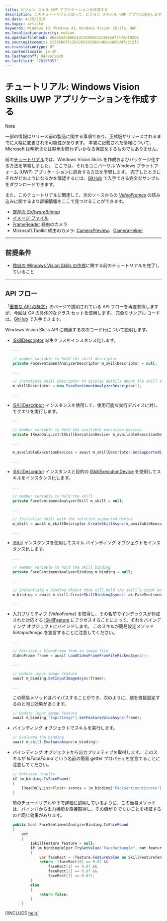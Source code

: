 ```yaml
---
title: ビジョン スキル UWP アプリケーションを作成する
description: このチュートリアルに従って、ビジョン スキルを UWP アプリに統合します。
ms.date: 4/25/2019
ms.topic: article
keywords: Windows 10、Windows AI、Windows Vision Skills、UWP
ms.localizationpriority: medium
ms.openlocfilehash: d6e5b42ab86b1317d90555b72895df747daf9206
ms.sourcegitcommit: 2139506ff12b7205283288c4bbac866ddfa812f3
ms.translationtype: HT
ms.contentlocale: ja-JP
ms.lasthandoff: 04/24/2020
ms.locfileid: "70156957"
---
```

# <a name="tutorial-create-a-windows-vision-skill-uwp-application"></a>チュートリアル: Windows Vision Skills UWP アプリケーションを作成する

> [!NOTE]
> 一部の情報はリリース前の製品に関する事項であり、正式版がリリースされるまでに大幅に変更される可能性があります。 本書に記載された情報について、Microsoft は明示または黙示を問わずいかなる保証をするものでもありません。

前の[チュートリアル](tutorial.md)では、Windows Vision Skills を作成およびパッケージ化する方法を学習しました。 ここでは、それをユニバーサル Windows プラットフォーム (UWP) アプリケーションに統合する方法を学習します。 完了したときにそれがどのようになるかを確認するには、[GitHub](https://github.com/microsoft/WindowsVisionSkillsPreview/tree/master/samples/SentimentAnalyzerCustomSkill/cs) で入手できる完全なサンプルをダウンロードできます。

また、このチュートリアルに関連して、次のソースからの *[VideoFrames](https://docs.microsoft.com/uwp/api/Windows.Media.VideoFrame)* の読み込みに関するより詳細情報をここで見つけることができます。
- [既存の *SoftwareBitmap*](https://docs.microsoft.com/uwp/api/windows.media.videoframe.createwithsoftwarebitmap#Windows_Media_VideoFrame_CreateWithSoftwareBitmap_Windows_Graphics_Imaging_SoftwareBitmap_)
- [イメージ ファイル](https://docs.microsoft.com/windows/uwp/audio-video-camera/imaging#create-a-softwarebitmap-from-an-image-file-with-bitmapdecoder)
- [FrameReader](https://docs.microsoft.com/windows/uwp/audio-video-camera/process-media-frames-with-mediaframereader) 経由のカメラ
- Microsoft.Toolkit 経由のカメラ: [CameraPreview](https://docs.microsoft.com/windows/communitytoolkit/controls/camerapreview)、[CameraHelper](https://docs.microsoft.com/windows/communitytoolkit/helpers/camerahelper)

---
## <a name="prerequisites"></a>前提条件

- [独自の Windows Vision Skills の作成](tutorial.md)に関する前のチュートリアルを完了していること
---

## <a name="api-flow"></a>API フロー
「[重要な API の概念](important-api-concepts.md#APIFlow)」のページで説明されている API フローを再度参照しますが、今回は C# の具体的なクラス セットを使用します。 完全なサンプル コードは、[GitHub](https://github.com/microsoft/WindowsVisionSkillsPreview/blob/master/samples/SentimentAnalyzerCustomSkill/cs/Apps/FaceSentimentAnalysisApp_UWP/MainPage.xaml.cs) で入手できます。

Windows Vision Skills API に関連する次のコード行について説明します。

+ [ISkillDescriptor][ISkillDescriptor] 派生クラスをインスタンス化します。

    ```csharp
    ...

    // member variable to hold the skill descriptor
    private FaceSentimentAnalyzerDescriptor m_skillDescriptor = null;

    ...

    // Instatiate skill descriptor to display details about the skill and populate UI
    m_skillDescriptor = new FaceSentimentAnalyzerDescriptor();

    ...
    ```

+ [ISKillDescriptor][ISKillDescriptor] インスタンスを使用して、使用可能な実行デバイスに対してクエリを実行します。
    ```csharp
    ...

    // member variable to hold the available execution devices
    private IReadOnlyList<ISkillExecutionDevice> m_availableExecutionDevices = null;

    ...

    m_availableExecutionDevices = await m_skillDescriptor.GetSupportedExecutionDevicesAsync();

    ...
    ```

+ [ISKillDescriptor][ISKillDescriptor] インスタンスと目的の [ISkillExecutionDevice][ISkillExecutionDevice] を使用してスキルをインスタンス化します。
    ```csharp
    ...

    // member variable to hold the skill
    private FaceSentimentAnalyzerSkill m_skill = null;

    ...

    // Initialize skill with the selected supported device
    m_skill = await m_skillDescriptor.CreateSkillAsync(m_availableExecutionDevices[UISkillExecutionDevices.SelectedIndex]) as FaceSentimentAnalyzerSkill;

    ...
    ```

+ [ISKill][ISKill] インスタンスを使用してスキル バインディング オブジェクトをインスタンス化します。
    ```csharp
    ...

    // member variable to hold the skill binding
    private FaceSentimentAnalyzerBinding m_binding = null;

    ...

   // Instantiate a binding object that will hold the skill's input and output resource
   m_binding = await m_skill.CreateSkillBindingAsync() as FaceSentimentAnalyzerBinding;

    ...
    ```

+ 入力プリミティブ (*VideoFrame*) を取得し、その名前でインデックスが作成された対応する [ISkillFeature][ISkillFeature] にアクセスすることによって、それをバインディング オブジェクトにバインドします。 このスキルが簡易設定メソッド *SetInputImage* を宣言することに注意してください。
    ```csharp
    ...

    // Retrieve a VideoFrame from an image file
    VideoFrame frame = await LoadVideoFrameFromFilePickedAsync();

    ...

    // Update input image feature
    await m_binding.SetInputImageAsync(frame);

    ...
    ```
    この簡易メソッドはバイパスすることができ、次のように、値を直接設定するのと同じ効果があります。

    ```csharp
    // Update input image feature
    await m_binding["InputImage"].SetFeatureValueAsync(frame);
    ```

+ バインディング オブジェクトでスキルを実行します。
    ```csharp
    // Evaluate the binding
    await m_skill.EvaluateAsync(m_binding);
    ```

+ バインディング オブジェクトから出力プリミティブを取得します。 このスキルが *IsFaceFound* という名前の簡易 getter プロパティを宣言することに注意してください。
    ```csharp
    // Retrieve results
    if (m_binding.IsFaceFound)
    {
        IReadOnlyList<float> scores = (m_binding["FaceSentimentScores"].FeatureValue as SkillFeatureTensorFloatValue).GetAsVectorView();
    }
    ```

    前のチュートリアルや下で詳細に説明しているように、この簡易メソッドは、バインドから出力機能を直接取得し、その値が 0 でないことを検証するのと同じ効果があります。

    ```csharp
    public bool FaceSentimentAnalyzerBinding.IsFaceFound
    {
        get
        {
            ISkillFeature feature = null;
            if (m_bindingHelper.TryGetValue("FaceRectangle", out feature))
            {
                var faceRect = (feature.FeatureValue as SkillFeatureTensorFloatValue).GetAsVectorView();
                return !(faceRect[0] == 0.0f &&
                    faceRect[1] == 0.0f &&
                    faceRect[2] == 0.0f &&
                    faceRect[3] == 0.0f);
            }
            else
            {
                return false;
            }
        }
    ```



[!INCLUDE [help](../includes/get-help-vision.md)]

[SkillInterfacePreview]: https://docs.microsoft.com/dotnet/api/microsoft.ai.skills.skillinterfacepreview

[ISkillDescriptor]: https://docs.microsoft.com/dotnet/api/microsoft.ai.skills.skillinterfacepreview.iskilldescriptor

[ISkill]: https://docs.microsoft.com/dotnet/api/microsoft.ai.skills.skillinterfacepreview.iskill

[ISkillBinding]: https://docs.microsoft.com/dotnet/api/microsoft.ai.skills.skillinterfacepreview.iskillbinding

[ISkillExecutionDevice]: https://docs.microsoft.com/dotnet/api/microsoft.ai.skills.skillinterfacepreview.iskillexecutiondevice

[ISkillFeature]: https://docs.microsoft.com/dotnet/api/microsoft.ai.skills.skillinterfacepreview.iskillfeature

[ISkillFeatureValue]: https://docs.microsoft.com/dotnet/api/microsoft.ai.skills.skillinterfacepreview.iskillfeaturevalue
